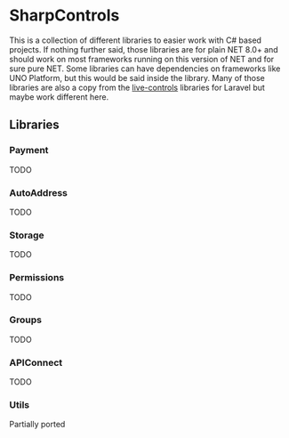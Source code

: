 # SharpControls

This is a collection of different libraries to easier work with C# based projects. If nothing further said, those libraries are for plain NET 8.0+ and should work on most frameworks running on this version of NET and for sure pure NET. Some libraries can have dependencies on frameworks like UNO Platform, but this would be said inside the library.
Many of those libraries are also a copy from the [live-controls](https://www.github.com/live-controls/) libraries for Laravel but maybe work different here.

## Libraries
### Payment
TODO
### AutoAddress
TODO
### Storage
TODO
### Permissions
TODO
### Groups
TODO
### APIConnect
TODO
### Utils
Partially ported
